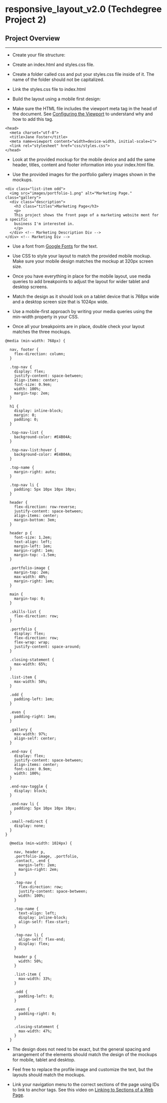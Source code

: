 # responsive_layout_v2.0 (Techdegree Project 2)

## Project Overview

--------------------

-   Create your file structure:

-   Create an index.html and styles.css file.

-   Create a folder called css and put your styles.css file inside of it. The name of the folder should not be capitalized.

-   Link the styles.css file to index.html

-   Build the layout using a mobile first design:

-   Make sure the HTML file includes the viewport meta tag in the head of the document. See [Configuring the Viewport](https://developers.google.com/speed/docs/insights/ConfigureViewport#overview) to understand why and how to add this tag.

````
<head>
  <meta charset="utf-8">
  <title>Jane Foster</title>
  <meta name=viewport content="width=device-width, initial-scale=1">
  <link rel="stylesheet" href="css/styles.css">
</head>
````

-   Look at the provided mockup for the mobile device and add the same header, titles, content and footer information into your index.html file.

-   Use the provided images for the portfolio gallery images shown in the mockups.

````
<div class="list-item odd">
  <img src="images/portfolio-1.png" alt="Marketing Page." class="gallery">
  <div class="description">
    <h3 class="titles">Marketing Page</h3>
    <p>
    This project shows the front page of a marketing website ment for a specific
    business I'm interested in.
    </p>
  </div> <!-- Marketing Description Div -->
</div> <!-- Marketing Div -->
````

-   Use a font from [Google Fonts](https://fonts.google.com/) for the text.

-   Use CSS to style your layout to match the provided mobile mockup. Make sure your mobile design matches the mockup at 320px screen size.

-   Once you have everything in place for the mobile layout, use media queries to add breakpoints to adjust the layout for wider tablet and desktop screens.

-   Match the design as it should look on a tablet device that is 768px wide and a desktop screen size that is 1024px wide.

-   Use a mobile-first approach by writing your media queries using the min-width property in your CSS.

-   Once all your breakpoints are in place, double check your layout matches the three mockups.

````
@media (min-width: 768px) {

  nav, footer {
    flex-direction: column;
  }

  .top-nav {
    display: flex;
    justify-content: space-between;
    align-items: center;
    font-size: 0.9em;
    width: 100%;
    margin-top: 2em;
  }

  h1 {
    display: inline-block;
    margin: 0;
    padding: 0;
  }

  .top-nav-list {
    background-color: #E4B04A;
  }

  .top-nav-list:hover {
    background-color: #E4B04A;
  }

  .top-name {
    margin-right: auto;
  }

  .top-nav li {
    padding: 5px 10px 10px 10px;
  }

  header {
    flex-direction: row-reverse;
    justify-content: space-between;
    align-items: center;
    margin-bottom: 3em;
  }

  header p {
    font-size: 1.2em;
    text-align: left;
    margin-left: 1em;
    margin-right: 1em;
    margin-top: -1.5em;
  }

  .portfolio-image {
    margin-top: 2em;
    max-width: 40%;
    margin-right: 1em;
  }

  main {
    margin-top: 0;
  }

  .skills-list {
    flex-direction: row;
  }

  .portfolio {
    display: flex;
    flex-direction: row;
    flex-wrap: wrap;
    justify-content: space-around;
  }

  .closing-statement {
    max-width: 65%;
  }

  .list-item {
    max-width: 50%;
  }

  .odd {
    padding-left: 1em;
  }

  .even {
    padding-right: 1em;
  }

  .gallery {
    max-width: 97%;
    align-self: center;
  }

  .end-nav {
    display: flex;
    justify-content: space-between;
    align-items: center;
    font-size: 0.9em;
    width: 100%;
  }

  .end-nav-toggle {
    display: block;
  }

  .end-nav li {
    padding: 5px 10px 10px 10px;
  }

  .small-redirect {
    display: none;
  }
}

  @media (min-width: 1024px) {

    nav, header p,
    .portfolio-image, .portfolio,
    .contact, .end {
      margin-left: 2em;
      margin-right: 2em;
    }

    .top-nav {
      flex-direction: row;
      justify-content: space-between;
      width: 100%;
    }

    .top-name {
      text-align: left;
      display: inline-block;
      align-self: flex-start;
    }

    .top-nav li {
      align-self: flex-end;
      display: flex;
    }

    header p {
      width: 50%;
    }

    .list-item {
      max-width: 33%;
    }

    .odd {
      padding-left: 0;
    }

    .even {
      padding-right: 0;
    }

    .closing-statement {
      max-width: 47%;
    }
  }
`````

-   The design does not need to be exact, but the general spacing and arrangement of the elements should match the design of the mockups for mobile, tablet and desktop.

-   Feel free to replace the profile image and customize the text, but the layouts should match the mockups.

-   Link your navigation menu to the correct sections of the page using IDs to link to anchor tags. See this video on  [Linking to Sections of a Web Page](https://teamtreehouse.com/library/linking-to-sections-of-a-web-page).
